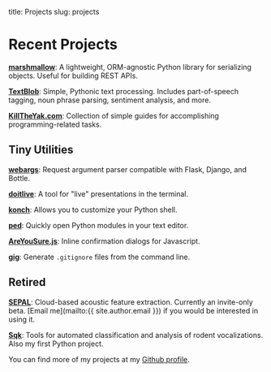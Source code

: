 title: Projects
slug: projects


# Recent Projects

**[marshmallow](http://marshmallow.readthedocs.org/)**: A lightweight, ORM-agnostic Python library for serializing objects. Useful for building REST APIs.

**[TextBlob](http://textblob.readthedocs.org/)**: Simple, Pythonic text processing. Includes part-of-speech tagging, noun phrase parsing, sentiment analysis, and more.

**[KillTheYak.com][KillTheYak]**: Collection of simple guides for accomplishing programming-related tasks.


## Tiny Utilities

**[webargs](https://github.com/sloria/webargs)**: Request argument parser compatible with Flask, Django, and Bottle.

**[doitlive](https://github.com/sloria/doitlive)**: A tool for "live" presentations in the terminal.

**[konch](https://github.com/sloria/konch)**: Allows you to customize your Python shell.

**[ped](https://github.com/sloria/ped)**: Quickly open Python modules in your text editor.

**[AreYouSure.js](https://github.com/sloria/AreYouSure.js)**: Inline confirmation dialogs for Javascript.

**[gig](https://www.github.com/sloria/gig)**: Generate `.gitignore` files from the command line.

## Retired

**[SEPAL](http://sepalbio.com)**: Cloud-based acoustic feature extraction. Currently an invite-only beta. [Email me](mailto:{{ site.author.email }}) if you would be interested in using it.

**[Sqk](http://www.github.com/sloria/usv)**: Tools for automated classification and analysis of rodent vocalizations. Also my first Python project.


You can find more of my projects at my [Github profile][github].

[github]: http://www.github.com/sloria
[KillTheYak]: http://killtheyak.com/
